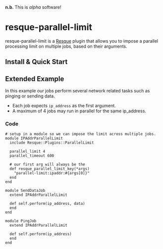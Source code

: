 **n.b.** This is *alpha* software!

resque-parallel-limit
=====================

resque-parallel-limit is a [Resque][re] plugin that allows you to impose a
parallel processing limit on multiple jobs, based on their arguments.

Install & Quick Start
---------------------

Extended Example
----------------

In this example our jobs perform several network related tasks such as pinging
or sending data.

  * Each job expects `ip_address` as the first argument.
  * A maximum of 4 jobs may run in parallel for the same ip_address.

### Code

    # setup in a module so we can impose the limit across multiple jobs.
    module IPAddrParallelLimit
      include Resque::Plugins::ParallelLimit

      parallel_limit 4
      parallel_timeout 600

      # our first arg will always be the 
      def resque_parallel_limit_key(*args)
        "parallel-limit:ipaddr:#{args[0]}"
      end
    end

    module SendDataJob
      extend IPAddrParallelLimit

      def self.perform(ip_address, data)
      end
    end

    module PingJob
      extend IPAddrParallelLimit

      def self.perform(ip_address)
      end
    end

[re]: http://github.com/defunkt/resque
